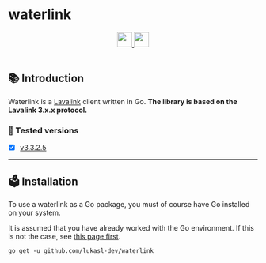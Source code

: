 # waterlink

<div align="center">
  <a href="https://golang.org/">
    <img
      src="https://img.shields.io/badge/Written%20in-Go-%23EF4041?style=for-the-badge"
      height="30"
    />
  </a>
  <a href="https://pkg.go.dev/github.com/lukasl-dev/waterlink">
    <img
      src="https://img.shields.io/badge/godoc-reference-5272B4.svg?style=for-the-badge"
      height="30"
    />
  </a>
</div>

<br>

## :books: Introduction

Waterlink is a [Lavalink](https://github.com/freyacodes/Lavalink) client written in Go. **The library is based on the Lavalink 3.x.x protocol.**

### :mag_right: Tested versions

- [x] [v3.3.2.5](https://github.com/freyacodes/Lavalink/releases/tag/3.3.2.5)

---

## :ballot_box: Installation

To use a waterlink as a Go package, you must of course have Go installed on your system.

It is assumed that you have already worked with the Go environment. If this is not the case, see [this page first](https://golang.org/doc/install).

```shell
go get -u github.com/lukasl-dev/waterlink
```
